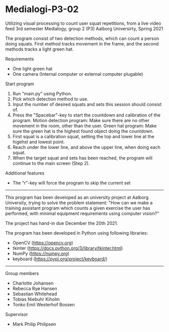# Medialogi-P3-02
Utilizing visual processing to count user squat repetitions, from a live video feed
3rd semester Medialogy, group 2 (P3)
Aalborg Universirty, Spring 2021

The program consist of two detection methods, which can count a person doing squats.
First method tracks movement in the frame, and the second methods tracks a light green hat.

Requirements
- One light green hat
- One camera (Internal computer or external computer plugable)

Start program
1. Run "main.py" using Python.
2. Pick which detection method to use.
3. Input the number of desired squats and sets this session should consist of.
4. Press the "Spacebar"-key to start the countdown and calibration of the program.
Motion detection program: Make sure there are no other movement in the room, other than the user.
Green hat program: Make sure the green hat is the highest found object doing the countdown.
6. First squat is a calibration squat, setting the top and lower line at the higehst and lowest point.
7. Reach under the lower line, and above the upper line, when doing each squat.
8. When the target squat and sets has been reached, the program will continue to the main screen (Step 2).

Additional features
- The "r"-key will force the program to skip the current set

- - - - - - - - - - - - - - - - - - - - - - - - - - - - - - - - - - - - - - - - - - - - - - - - - - - - - - - - 

This program has been developed as an university project at Aalborg University, trying to solve the problem statement:
"How can we make a training assistant program which counts a given exercise the user has performed, with minimal equipment requirements using computer vision?"

The project has hand-in due December the 20th 2021.

The program has been developed in Python using following libraries:
- OpenCV (https://opencv.org)
- tkinter (https://docs.python.org/3/library/tkinter.html)
- NumPy (https://numpy.org)
- keyboard (https://pypi.org/project/keyboard/)

- - - - - - - - - - - - - - - - - - - - - - - - - - - - - - - - - - - - - - - - - - - - - - - - - - - - - - - - 

Group members
- Charlotte Johansen
- Rebecca Ryø Hansen
- Sebastian Whitehead
- Tobias Niebuhr Kiholm
- Tonko Emil Westerhof Bossen

Supervisor
- Mark Philip Philipsen
